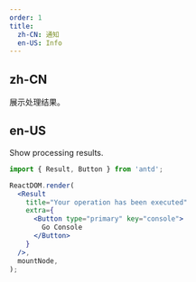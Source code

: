 ```yaml
---
order: 1
title:
  zh-CN: 通知
  en-US: Info
---
```


## zh-CN

展示处理结果。

## en-US

Show processing results.

```jsx
import { Result, Button } from 'antd';

ReactDOM.render(
  <Result
    title="Your operation has been executed"
    extra={
      <Button type="primary" key="console">
        Go Console
      </Button>
    }
  />,
  mountNode,
);
```
 